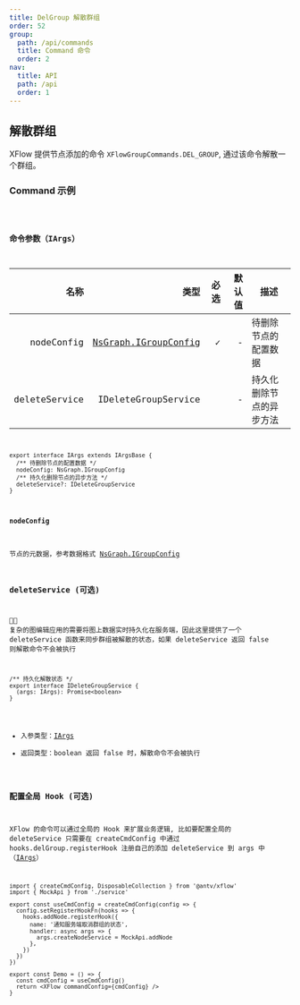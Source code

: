 ```yaml
---
title: DelGroup 解散群组
order: 52
group:
  path: /api/commands
  title: Command 命令
  order: 2
nav:
  title: API
  path: /api
  order: 1
---
```


## 解散群组

XFlow 提供节点添加的命令 `XFlowGroupCommands.DEL_GROUP`, 通过该命令解散一个群组。

### Command 示例

<code src="./demos/index.tsx" classname="cmd-demo" />

### 命令参数（IArgs）

|          名称 |                                                类型 | 必选 | 默认值 | 描述                     |
| ------------: | --------------------------------------------------: | ---: | -----: | ------------------------ |
|    nodeConfig | [NsGraph.IGroupConfig](/api/interface#igroupconfig) |    ✓ |      - | 待删除节点的配置数据     |
| deleteService |                                 IDeleteGroupService |      |      - | 持久化删除节点的异步方法 |

```tsx | pure
export interface IArgs extends IArgsBase {
  /** 待删除节点的配置数据 */
  nodeConfig: NsGraph.IGroupConfig
  /** 持久化删除节点的异步方法 */
  deleteService?: IDeleteGroupService
}
```

#### nodeConfig

节点的元数据，参考数据格式 [NsGraph.IGroupConfig](/api/interface#igroupconfig)

### deleteService (可选)

 复杂的图编辑应用的需要将图上数据实时持久化在服务端，因此这里提供了一个 deleteService 函数来同步群组被解散的状态，如果 deleteService 返回 false 则解散命令不会被执行

```tsx | pure
/** 持久化解散状态 */
export interface IDeleteGroupService {
  (args: IArgs): Promise<boolean>
}
```

- 入参类型：[IArgs](#命令参数iargs)
- 返回类型：boolean 返回 false 时，解散命令不会被执行

### 配置全局 Hook (可选)

XFlow 的命令可以通过全局的 Hook 来扩展业务逻辑, 比如要配置全局的 deleteService 只需要在 createCmdConfig 中通过 hooks.delGroup.registerHook 注册自己的添加 deleteService 到 args 中（[IArgs](#命令参数iargs)）

```tsx | pure
import { createCmdConfig, DisposableCollection } from '@antv/xflow'
import { MockApi } from './service'

export const useCmdConfig = createCmdConfig(config => {
  config.setRegisterHookFn(hooks => {
    hooks.addNode.registerHook({
      name: '通知服务端取消群组的状态',
      handler: async args => {
        args.createNodeService = MockApi.addNode
      },
    })
  })
})

export const Demo = () => {
  const cmdConfig = useCmdConfig()
  return <XFlow commandConfig={cmdConfig} />
}
```
